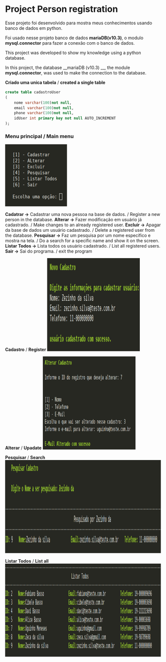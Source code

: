 # Project Person registration

Esse projeto foi desenvolvido para mostra meus conhecimentos usando banco de dados em python.  


Foi usado nesse projeto banco de dados __mariaDB(v10.3)__, o modulo __mysql.connector__ para fazer a conexão com o banco de dados.  

This project was developed to show my knowledge using a python database.


In this project, the database __mariaDB (v10.3) __, the module __mysql.connector__, was used to make the connection to the database.

__Criado uma unica tabela__ / __created a single table__ 
```sql
create table cadastroUser
(
    nome varchar(100)not null,
    email varchar(100)not null,
    phone varchar(100)not null,
    idUser int primary key not null AUTO_INCREMENT 
);
```

### Menu principal / Main menu

<img src="img/menu.png" height="200" width="200"/>


__Cadatrar ->__ Cadastrar uma nova pessoa na base de dados. / Register a new person in the database. 
__Alterar ->__ Fazer modificação em usuário já cadastrado. /  Make changes to an already registered user. 
__Excluir ->__ Apagar da base de dados um usuário cadastrado. / Delete a registered user from the database. 
__Pesquisar ->__ Faz um pesquisa por um nome especifico e mostra na tela. / Do a search for a specific name and show it on the screen.
__Listar Todos ->__ Lista todos os usuário cadastrado.  / List all registered users.
__Sair ->__ Sai do programa. / exit the program


__Cadastro__ / __Register__ 
<img src="img/Cadastro.png" height="300" width="300"/>  



__Alterar__ / __Upadate__
<img src="img/Alterar.png" height="300" width="300"/>  


__Pesquisar__ / __Search__
<img src="img/pesquisadopor.png" height="300" width="700"/>  

__Listar Todos__ / __List all__ 
<img src="img/ListarTodos.png" height="300" width="700"/>  


